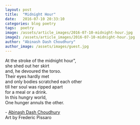 ```yaml
---
layout: post
title:  "Midnight Hour"
date:   2016-07-10 20:33:10
categories: blog poetry
tags:  poetry
image: /assets/article_images/2016-07-10-midnight-hour.jpg
image2: /assets/article_images/2016-07-10-midnight-hour.jpg
author: "Abinash Dash Choudhury"
author_image: /assets/images/guest.jpg
---
```

<p>At the stroke of the midnight hour&quot;,<br />
she shed out her skirt<br />
and, he devoured the torso.<br />
Their eyes hardly met<br />
and only bodies scratched each other<br />
till her soul was ripped apart<br />
for a meal or a drink.<br />
In this hungry world,<br />
One hunger annuls the other.</p>

<p>-&nbsp;<a href="https://www.facebook.com/abinash.dashchoudhury">Abinash Dash Choudhury</a><br />
Art by Frederic Pissaro</p>
